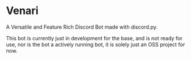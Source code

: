 # Venari

A Versatile and Feature Rich Discord Bot made with discord.py.

This bot is currently just in development for the base, and is not ready for use, nor is the bot a actively running bot, it is solely just an OSS project for now.